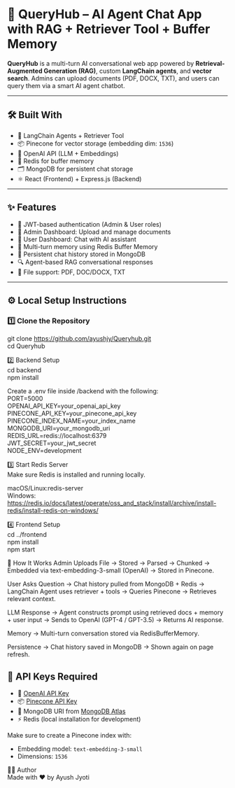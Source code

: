 # 🚀 QueryHub – AI Agent Chat App with RAG + Retriever Tool + Buffer Memory

**QueryHub** is a multi-turn AI conversational web app powered by **Retrieval-Augmented Generation (RAG)**, custom **LangChain agents**, and **vector search**. Admins can upload documents (PDF, DOCX, TXT), and users can query them via a smart AI agent chatbot.

---

## 🛠️ Built With

- 🧠 LangChain Agents + Retriever Tool  
- 📦 Pinecone for vector storage (embedding dim: `1536`)  
- 💬 OpenAI API (LLM + Embeddings)  
- 🧠 Redis for buffer memory  
- 🗂 MongoDB for persistent chat storage  
- ⚛️ React (Frontend) + Express.js (Backend)

---

## ✨ Features

- 🔐 JWT-based authentication (Admin & User roles)  
- 📁 Admin Dashboard: Upload and manage documents  
- 👤 User Dashboard: Chat with AI assistant  
- 🔄 Multi-turn memory using Redis Buffer Memory  
- 💾 Persistent chat history stored in MongoDB  
- 🔍 Agent-based RAG conversational responses  
- 📑 File support: PDF, DOC/DOCX, TXT

---

## ⚙️ Local Setup Instructions

### 1️⃣ Clone the Repository  

git clone https://github.com/ayushjy/Queryhub.git  
cd Queryhub

2️⃣ Backend Setup  
cd backend  
npm install  

Create a .env file inside /backend with the following:  
PORT=5000  
OPENAI_API_KEY=your_openai_api_key  
PINECONE_API_KEY=your_pinecone_api_key  
PINECONE_INDEX_NAME=your_index_name  
MONGODB_URI=your_mongodb_uri  
REDIS_URL=redis://localhost:6379  
JWT_SECRET=your_jwt_secret  
NODE_ENV=development  

3️⃣ Start Redis Server  
Make sure Redis is installed and running locally.

macOS/Linux:redis-server  
Windows: https://redis.io/docs/latest/operate/oss_and_stack/install/archive/install-redis/install-redis-on-windows/

4️⃣ Frontend Setup  
cd ../frontend  
npm install  
npm start  

🧠 How It Works
Admin Uploads File
→ Stored → Parsed → Chunked → Embedded via text-embedding-3-small (OpenAI) → Stored in Pinecone.

User Asks Question
→ Chat history pulled from MongoDB + Redis
→ LangChain Agent uses retriever + tools
→ Queries Pinecone → Retrieves relevant context.

LLM Response
→ Agent constructs prompt using retrieved docs + memory + user input
→ Sends to OpenAI (GPT-4 / GPT-3.5)
→ Returns AI response.

Memory
→ Multi-turn conversation stored via RedisBufferMemory.

Persistence
→ Chat history saved in MongoDB
→ Shown again on page refresh.

## 🔐 API Keys Required

- 🔑 [OpenAI API Key](https://platform.openai.com/account/api-keys)
- 📦 [Pinecone API Key](https://app.pinecone.io/)
- 🍃 MongoDB URI from [MongoDB Atlas](https://www.mongodb.com/cloud/atlas)
- ⚡ Redis (local installation for development)

Make sure to create a Pinecone index with:
- Embedding model: `text-embedding-3-small`
- Dimensions: `1536`

🧑‍💻 Author  
Made with ❤️ by Ayush Jyoti
